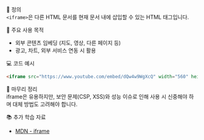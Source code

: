📘 정의  
`<iframe>`은 다른 HTML 문서를 현재 문서 내에 삽입할 수 있는 HTML 태그입니다.

🎯 주요 사용 목적  
- 외부 콘텐츠 임베딩 (지도, 영상, 다른 페이지 등)  
- 광고, 차트, 외부 서비스 연동 시 활용

💻 코드 예시  
```html
<iframe src="https://www.youtube.com/embed/dQw4w9WgXcQ" width="560" height="315"></iframe>
```

🧩 마무리 정리  
iframe은 유용하지만, 보안 문제(CSP, XSS)와 성능 이슈로 인해 사용 시 신중해야 하며 대체 방법도 고려해야 합니다.

📚 추가 학습 자료  
- [MDN - iframe](https://developer.mozilla.org/ko/docs/Web/HTML/Element/iframe)

